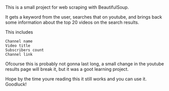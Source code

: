 This is a small project for web scraping with BeautifulSoup.

It gets a keyword from the user, searches that on youtube, and brings back some
information about the top 20 videos on the search results.

This includes

```
Channel name
Video title
Subscribers count
Channel link
```

Ofcourse this is probably not gonna last long, a small change in the youtube results page will break it, but it was a goot learning project.

Hope by the time youre reading this it still works and you can use it.
Goodluck!
